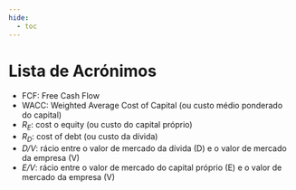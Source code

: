 ```yaml
---
hide:
  - toc
---
```


# Lista de Acrónimos

- FCF: Free Cash Flow
- WACC: Weighted Average Cost of Capital (ou custo médio ponderado do capital)
- *R<sub>E</sub>*: cost o equity (ou custo do capital próprio)
- *R<sub>D</sub>*: cost of debt (ou custo da dívida)
- *D/V*: rácio entre o valor de mercado da dívida (D) e o valor de mercado da empresa (V)
- *E/V*: rácio entre o valor de mercado do capital próprio (E) e o valor de mercado da empresa (V)
